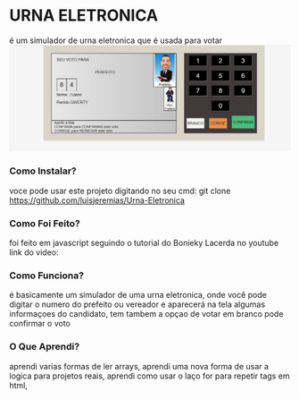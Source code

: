# URNA ELETRONICA

é um simulador de urna eletronica que é usada para votar
![Urna Eletronica!](img.jpg "Urna Eletronica")
### Como Instalar?


voce pode usar este projeto digitando no seu cmd:
git clone https://github.com/luisjeremias/Urna-Eletronica


### Como Foi Feito?


foi feito em javascript seguindo o tutorial do Bonieky Lacerda no youtube
link do video:

### Como Funciona?

é basicamente um simulador de uma urna eletronica, onde você pode digitar o numero do prefeito ou vereador
e aparecerá na tela algumas informaçoes do candidato, tem tambem a opçao de votar em branco pode confirmar o voto 

### O Que Aprendi?

aprendi varias formas de ler arrays,
aprendi uma nova forma de usar a logica para projetos reais,
aprendi como usar o laço for para repetir tags em html,

